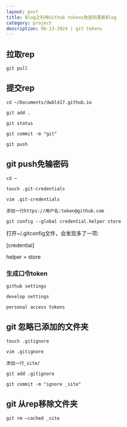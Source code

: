 ```yaml
---
layout: post
title: Blog之利用Github tokens免密码更新Blog
category: project
description: 06-13-2024 | git tokens
---
```



## 拉取rep

	git pull

## 提交rep

	cd ~/Documents/dwbl417.github.io  

	git add .  

	git status 

	git commit -m "git"

	git push

## git push免输密码

	cd ~

	touch .git-credentials

	vim .git-credentials

	添加一行https://用户名:token@github.com

	git config --global credential.helper store

打开~/.gitconfig文件，会发现多了一项:

[credential]

helper = store

### 生成口令token

	github settings

	develop settings

	personal access tokens


## git 忽略已添加的文件夹

	touch .gitignore

	vim .gitignore

	添加一行_site/

	git add .gitignore

	git commit -m "ignore _site"

## git 从rep移除文件夹

	git rm –cached _site